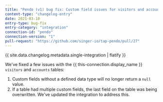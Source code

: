 ```yaml
---
title: "Pendo (v1) bug fix: Custom field issues for visitors and accounts tables"
content-type: "changelog-entry"
date: 2021-03-10
entry-type: bug-fix
entry-category: "integration"
connection-id: "pendo"
connection-version: "1"
pull-request: "https://github.com/singer-io/tap-pendo/pull/27"
---
```


{{ site.data.changelog.metadata.single-integration | flatify }}

We've fixed a few issues with the {{ this-connection.display_name }} `visitors` and `accounts` tables:

1. Custom fields without a defined data type will no longer return a `null` value.
2. If a table had multiple custom fields, the last field on the table was being overwritten. We've updated the integration to address this.
